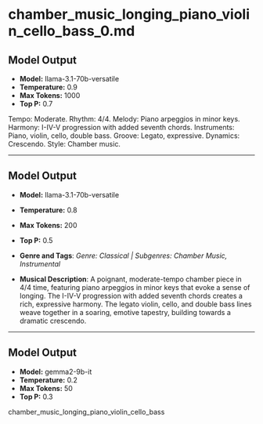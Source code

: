 # chamber_music_longing_piano_violin_cello_bass_0.md

## Model Output
- **Model:** llama-3.1-70b-versatile
- **Temperature:** 0.9
- **Max Tokens:** 1000
- **Top P:** 0.7

Tempo: Moderate. Rhythm: 4/4. Melody: Piano arpeggios in minor keys. Harmony: I-IV-V progression with added seventh chords. Instruments: Piano, violin, cello, double bass. Groove: Legato, expressive. Dynamics: Crescendo. Style: Chamber music.

---

## Model Output
- **Model:** llama-3.1-70b-versatile
- **Temperature:** 0.8
- **Max Tokens:** 200
- **Top P:** 0.5

- **Genre and Tags**: *Genre: Classical | Subgenres: Chamber Music, Instrumental*
- **Musical Description**: A poignant, moderate-tempo chamber piece in 4/4 time, featuring piano arpeggios in minor keys that evoke a sense of longing. The I-IV-V progression with added seventh chords creates a rich, expressive harmony. The legato violin, cello, and double bass lines weave together in a soaring, emotive tapestry, building towards a dramatic crescendo.

---

## Model Output
- **Model:** gemma2-9b-it
- **Temperature:** 0.2
- **Max Tokens:** 50
- **Top P:** 0.3

chamber_music_longing_piano_violin_cello_bass